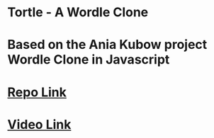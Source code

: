 # Tortle - A Wordle Clone

# Based on the Ania Kubow project Wordle Clone in Javascript

# [Repo Link](https://github.com/kubowania/wordle-javascript)
# [Video Link](https://www.youtube.com/watch?v=mpby4HiElek)
